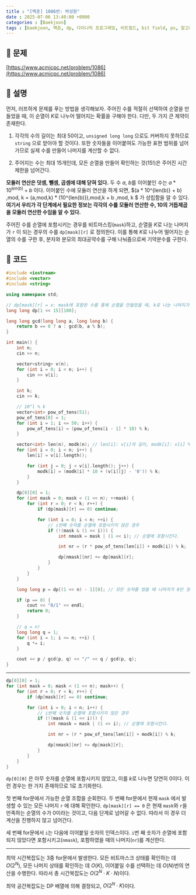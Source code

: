 ```yaml
---
title : "[백준] 1086번: 박성원"
date : 2025-07-06 13:40:00 +0900
categories : [Baekjoon]
tags : [baekjoon, 백준, dp, 다이나믹 프로그래밍, 비트필드, bit field, ps, 알고리즘]
---
```


## 📌 문제

[https://www.acmicpc.net/problem/1086](https://www.acmicpc.net/problem/1086)

## 📌 설명

먼저, 러프하게 문제를 푸는 방법을 생각해보자. 주어진 수를 적절히 선택하여 순열을 만들었을 때, 이 순열이 $K$로 나누어 떨어지는 확률을 구해야 한다. 다만, 두 가지 큰 제약이 존재한다.

1. 각각의 수의 길이는 최대 50이고, `unsigned long long` 으로도 커버하지 못하므로 `string` 으로 받아야 할 것이다. 또한 숫자들을 이어붙여도 가능한 표현 범위를 넘어가므로 실제 수를 만들어 나머지를 계산할 수 없다.

2. 주어지는 수는 최대 15개인데, 모든 순열을 만들어 확인하는 것($15!$)은 주어진 시간 제한을 넘어간다.

**모듈러 연산은 덧셈, 뺄셈, 곱셈에 대해 닫혀 있다.** 두 수 $a$, $b$를 이어붙인 수는 $a * 10^{len(b)} + b$ 이다. 이어붙인 수에 모듈러 연산을 하게 되면, $(a * 10^{len(b)} + b) \,mod\, k = (a\,mod\,k) * (10^{len(b)})\,mod\,k + b \,mod\, k $ 가 성립함을 알 수 있다. **여기서 우리가 각 단계에서 필요한 정보는 각각의 수를 모듈러 연산한 수, 10의 거듭제곱을 모듈러 연산한 수임을 알 수 있다.**

주어진 수를 순열에 포함시키는 경우를 비트마스킹(`mask`)하고, 순열을 $K$로 나눈 나머지가 `r` 이 되는 경우의 수를 `dp[mask][r]` 로 정의한다. 이를 통해 $K$로 나누어 떨어지는 순열의 수를 구한 후, 분자와 분모의 최대공약수를 구해 나눠줌으로써 기약분수를 구한다.

## 📌 코드

```cpp
#include <iostream>
#include <vector>
#include <string>

using namespace std;

// dp[mask][r] = x: mask에 포함된 수를 통해 순열을 만들었을 때, k로 나눈 나머지가 r이 되는 경우의 수는 x
long long dp[1 << 15][100];

long long gcd(long long a, long long b) {
    return b == 0 ? a : gcd(b, a % b);
}

int main() {
	int n;
	cin >> n;

	vector<string> v(n);
	for (int i = 0; i < n; i++) {
		cin >> v[i];
	}

	int k;
	cin >> k;

	// 10^l % k
	vector<int> pow_of_tens(51);
	pow_of_tens[0] = 1;
	for (int i = 1; i <= 50; i++) {
		pow_of_tens[i] = (pow_of_tens[i - 1] * 10) % k;
	}

	vector<int> len(n), modk(n); // len[i]: v[i]의 길이, modk[i]: v[i] % k
	for (int i = 0; i < n; i++) {
		len[i] = v[i].length();

		for (int j = 0; j < v[i].length(); j++) {
			modk[i] = (modk[i] * 10 + (v[i][j] - '0')) % k;
		}
	}

	dp[0][0] = 1;
    for (int mask = 0; mask < (1 << n); ++mask) {
        for (int r = 0; r < k; r++) {
            if (dp[mask][r] == 0) continue;

            for (int i = 0; i < n; ++i) {
                // i번째 숫자를 순열에 포함시키지 않은 경우
                if (!(mask & (1 << i))) {
                    int nmask = mask | (1 << i); // 순열에 포함시킨다.

                    int nr = (r * pow_of_tens[len[i]] + modk[i]) % k;

                    dp[nmask][nr] += dp[mask][r];
                }
            }
        }
    }

    long long p = dp[(1 << n) - 1][0]; // 모든 숫자를 썼을 때 나머지가 0인 경우의 수

    if (p == 0) {
        cout << "0/1" << endl;
        return 0;
    }

    // q = n!
    long long q = 1;
    for (int i = 1; i <= n; ++i) {
        q *= i;
    }

    cout << p / gcd(p, q) << "/" << q / gcd(p, q);
}
```

---

```cpp
dp[0][0] = 1;
for (int mask = 0; mask < (1 << n); mask++) {
    for (int r = 0; r < k; r++) {
        if (dp[mask][r] == 0) continue;

        for (int i = 0; i < n; i++) {
            // i번째 숫자를 순열에 포함시키지 않은 경우
            if (!(mask & (1 << i))) {
                int nmask = mask | (1 << i); // 순열에 포함시킨다.

                int nr = (r * pow_of_tens[len[i]] + modk[i]) % k;

                dp[nmask][nr] += dp[mask][r];
            }
        }
    }
}
```
`dp[0][0]` 은 아무 숫자를 순열에 포함시키지 않았고, 이를 $k$로 나누면 당연히 0이다. 이런 경우는 한 가지 존재하므로 1로 초기화한다.

첫 번째 for문에서 가능한 순열 조합을 순회한다. 두 번째 for문에서 현재 `mask` 에서 발생할 수 있는 모든 나머지 `r` 에 대해 확인한다. `dp[mask][r] == 0` 은 현재 `mask`와 `r`을 만족하는 순열의 수가 0이라는 것이고, 다음 단계로 넘어갈 수 없다. 따라서 이 경우 더 계산을 진행하지 않고 넘어간다.

세 번째 for문에서 `i`는 다음에 이어붙일 숫자의 인덱스이다. `i`번 째 숫자가 순열에 포함되지 않았다면 포함시키고(`nmask`), 포함하였을 때의 나머지(`nr`)를 계산한다.

---

최악 시간복잡도는 3중 for문에서 발생한다. 모든 비트마스크 상태를 확인하는 데 $O(2^N)$, 모든 나머지 상태를 확인하는 데 $O(K)$, 이어붙일 수를 선택하는 데 $O(N)$번의 연산을 수행한다. 따라서 총 시간복잡도는 $O(2^N\cdot K\cdot N)$이다.

최악 공간복잡도는 DP 배열에 의해 결정되고, $O(2^N\cdot K)$이다.